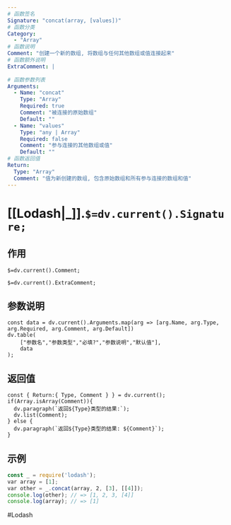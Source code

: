 ```yaml
---
# 函数签名
Signature: "concat(array, [values])"
# 函数分类
Category:
  - "Array"
# 函数说明
Comment: "创建一个新的数组, 将数组与任何其他数组或值连接起来"
# 函数额外说明
ExtraComment: |
  
# 函数参数列表
Arguments:
  - Name: "concat"
    Type: "Array"
    Required: true
    Comment: "被连接的原始数组"
    Default: ""
  - Name: "values"
    Type: "any | Array"
    Required: false
    Comment: "参与连接的其他数组或值"
    Default: ""
# 函数返回值
Return:
  Type: "Array"
  Comment: "值为新创建的数组, 包含原始数组和所有参与连接的数组和值"
---
```

# [[Lodash|_]].`$=dv.current().Signature;`
## 作用

`$=dv.current().Comment;`

`$=dv.current().ExtraComment;`

## 参数说明
```dataviewjs
const data = dv.current().Arguments.map(arg => [arg.Name, arg.Type, arg.Required, arg.Comment, arg.Default])
dv.table(
	["参数名","参数类型","必填?","参数说明","默认值"],
	data
);
```

## 返回值
```dataviewjs
const { Return:{ Type, Comment } } = dv.current();
if(Array.isArray(Comment)){
  dv.paragraph(`返回${Type}类型的结果:`);
  dv.list(Comment);
} else {
  dv.paragraph(`返回${Type}类型的结果: ${Comment}`);
}
```

## 示例
```javascript
const _ = require('lodash');
var array = [1];
var other = _.concat(array, 2, [3], [[4]]);
console.log(other); // => [1, 2, 3, [4]]
console.log(array); // => [1]
```

#Lodash 